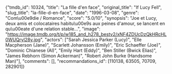 {"tmdb_id": 10324, "title": "La fille d'en face", "original_title": "If Lucy Fell", "slug_title": "la-fille-d-en-face", "date": "1996-03-08", "genre": "Com\u00e9die / Romance", "score": "5.0/10", "synopsis": "Joe et Lucy, deux amis et colocataires habitu\u00e9s aux peines d'amour, se lancent en qu\u00eate d'une relation stable...", "image": "https://image.tmdb.org/t/p/w185_and_h278_bestv2/xNF4ZDUcDzQkHRcHL0WUQryl28y.jpg", "actors": ["Sarah Jessica Parker (Lucy)", "Elle Macpherson (Jane)", "Scarlett Johansson (Emily)", "Eric Schaeffer (Joe)", "Dominic Chianese (Al)", "Emily Hart (Eddy)", "Ben Stiller (Bwick Elias)", "James Rebhorn (Simon Ackerman)", "Robert John Burke (Handsome Man)"], "comments": [], "recommandations_id": [110138, 63505, 70709, 282901]}